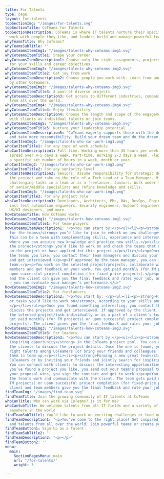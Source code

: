 ```yaml
---
title: For Talents
type: page
layout: for-talents
topSectionImg: "/images/for-talents.svg"
topSectionTitle: CoTeams for Talents
topSectionDescription: CoTeams is where IT talents nurture their specific skills and
  work with people they like, and leaders build and manage powerful teams.
whyTeamsTitle: Why CoTeams?
whyTeamsSubTitle: ''
whyCoteamsItemImg1: "/images/talents-why-coteams-img1.svg"
whyCoteamsItemTitle1: Shape your career
whyCoteamsItemDescription1: Choose only the right assignments, projects and opportunities
  for your skills and career objectives.
whyCoteamsItemImg2: "/images/talents-why-coteams-img2.svg"
whyCoteamsItemTitle2: Get joy from work
whyCoteamsItemDescription2: Choose people you work with. Learn from and get inspired
  by other CoTeamers.
whyCoteamsItemImg3: "/images/talents-why-coteams-img3.svg"
whyCoteamsItemTitle3: A pool of diverse projects
whyCoteamsItemDescription3: Get access to different industries, companies, and opportunities
  from all over the world.
whyCoteamsItemImg4: "/images/talents-why-coteams-img4.svg"
whyCoteamsItemTitle4: Enjoy flexibility
whyCoteamsItemDescription4: Choose the length and scope of the engagements. Work directly
  with clients as individual talents or join teams.
whyCoteamsItemImg5: "/images/talents-why-coteams-img5.svg"
whyCoteamsItemTitle5: Nurture your leadership potential
whyCoteamsItemDescription5: 'CoTeams eagerly supports those with the desire to lead
  and take more responsibility. Build your dream team and do the dream work. '
whoCanItemImg1: "/images/talents-who-can-work-img1.png"
whoCanItemTitle1: For any type of work schedule
whoCanItemDescription1: Full-time. Working more than 35 hours per week, often equally
  spread over 4-5 days a week. Part-time. Working 2-3 days a week. Flexitime. Working
  a specific set number of hours in a week, month or year.
whoCanItemImg2: "/images/talents-who-can-work-img2.png"
whoCanItemTitle2: For any seniority level
whoCanItemDescription2: Seniors. Assume responsibility for strategic decisions on
  the project and take on the role of a Tech Lead or a Team Manager. Mids. Work on
  challenging tasks in a team or as a freelancer. Juniors. Work under the mentorship
  of senior/middle specialists and refine knowledge and skills.
whoCanItemImg3: "/images/talents-who-can-work-img3.png"
whoCanItemTitle3: For any project role
whoCanItemDescription3: Developers, Architects, PMs, BAs, DevOps, Engineers, QA engineers,
  incl test automation engineers, Security engineers, Support engineers, Data analysts,
  UX/UI designers, and more.
howCoteamsTitle: How CoTeams works
howCoteamsItemImg1: "/images/talents-how-coteams-img1.svg"
howCoteamsItemTitle1: For team-players
howCoteamsItemDescription1: "<p>You can start by:</p><ul><li><p><strong>Searching
  for the teams</strong> you’d like to join to embark on new challenges together.
  This can be a team with complementing skills, experience and interests or a team
  where you can acquire new knowledge and practice new skills.</p></li><li><p><strong>Finding
  the project</strong> you’d like to work on and check the teams that are working
  on the project or have applied for this project.</p></li></ul><p>Once you’ve found
  the teams you like, you contact their team managers and discuss your involvement
  and get interviewed.</p><p>If approved by the team manager, you can join the selected
  team.</p><p>You work on the selected project/projects, collaborate with other team
  members and get feedback on your work. You get paid monthly (for TM projects) or
  upon successful project completion (for fixed-price projects).</p><p>The team manager
  and the client can give you the final feedback and rates your job, and – so do you
  – you can evaluate your manager’s performance.</p>"
howCoteamsItemImg2: "/images/talents-how-coteams-img2.svg"
howCoteamsItemTitle2: For freelancers
howCoteamsItemDescription2: "<p>You start by: </p><ul><li><p><strong>Finding the projects
  or tasks you’d like to work on</strong>, according to your skills and preferences.
  </p></li></ul><p>Once you found something interesting, you contact the clients,
  discuss the projects and get interviewed. If approved by the client, you work on
  the selected project/task individually or as a part of a client’s team.</p><p>You
  get paid monthly (for TM projects) or upon successful project completion (for fixed-price
  projects). The client gives you the final feedback and rates your job.</p>"
howCoteamsItemImg3: "/images/talents-how-coteams-img3.svg"
howCoteamsItemTitle3: For leaders
howCoteamsItemDescription3: "<p>You can start by:</p><ul><li><p><strong>Finding an
  inspiring opportunity</strong> in the CoTeams project pool. You can connect with
  the clients to discuss the project details. Once the one is found, you select the
  right talents among CoTeamers (or bring your friends and colleagues :) and invite
  them to team up.</p></li><li><p><strong>Forming a new great team</strong> from available
  CoTeamers or by inviting your friends and jointly search for inspiring challenges.
  You can connect with clients to discuss the interesting opportunities in more details.</p></li></ul><p>Once
  you’ve found a project you like, you send out your team’s proposal to the client.</p><p>If
  your proposal wins, you sign the contract and get to work.</p><p>You coordinate
  the team’s work and communicate with the client. The team gets paid monthly (for
  TM projects) or upon successful project completion (for fixed-price projects). The
  client and team members give you the final feedback and rate your job.</p>"
findTeamImg: "/images/find-team.svg"
findTeamTitle: Join the growing community of IT talents at CoTeams
whoCanTitle: Who can work via CoTeams? Is it for me?
whoCanSubTitle: We welcome talents from all IT fields and a variety of roles from
  anywhere in the world
findTeamSubTitle1: You’d like to work on exciting challenges or lead new initiatives?
findTeamDescription1: "<p>You’ve come to the right place! Get inspired by our opportunities
  and talents from all over the world. Join powerful teams or create your own ones.</p>"
findTeamButton1: Sign Up as a Talent
findTeamSubTitle2: ''
findTeamDescription2: "<p></p>"
findTeamButton2: ''
menu:
  main:
    SectionPagesMenu: main
    url: "/for-talents/"
    weight: 3

---
```

